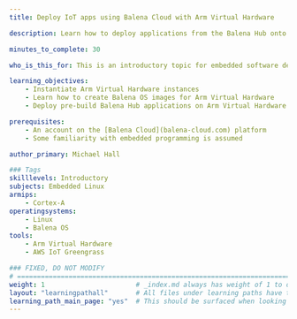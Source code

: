 ```yaml
---
title: Deploy IoT apps using Balena Cloud with Arm Virtual Hardware

description: Learn how to deploy applications from the Balena Hub onto Arm Virtual Hardware

minutes_to_complete: 30

who_is_this_for: This is an introductory topic for embedded software developers new to Balena OS.

learning_objectives: 
    - Instantiate Arm Virtual Hardware instances
    - Learn how to create Balena OS images for Arm Virtual Hardware
    - Deploy pre-build Balena Hub applications on Arm Virtual Hardware

prerequisites:
    - An account on the [Balena Cloud](balena-cloud.com) platform
    - Some familiarity with embedded programming is assumed

author_primary: Michael Hall

### Tags
skilllevels: Introductory
subjects: Embedded Linux
armips:
    - Cortex-A
operatingsystems:
    - Linux
    - Balena OS
tools:
    - Arm Virtual Hardware
    - AWS IoT Greengrass

### FIXED, DO NOT MODIFY
# ================================================================================
weight: 1                       # _index.md always has weight of 1 to order correctly
layout: "learningpathall"       # All files under learning paths have this same wrapper
learning_path_main_page: "yes"  # This should be surfaced when looking for related content. Only set for _index.md of learning path content.
---
```

